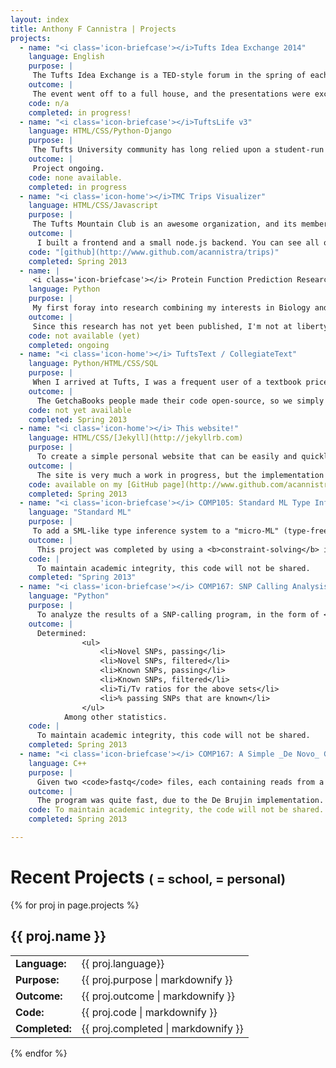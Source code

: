 ```yaml
---
layout: index
title: Anthony F Cannistra | Projects
projects:
  - name: "<i class='icon-briefcase'></i>Tufts Idea Exchange 2014"
    language: English
    purpose: | 
     The Tufts Idea Exchange is a TED-style forum in the spring of each academic year. Each year we invite undergraduates to apply to share their "big idea" with the campus in the form of an 8-minute presentation. We also invite a faculty member and some Tufts alumni/ae to share their experiences as well. As co-President this semester (along with sophomore [Kit McDonnell](https://www.facebook.com/kit.mcdonnell)), I am jointly responsible for leading the TEX team, a group of Tufts undergrads who read the 30-plus student applications, interview some, and select the 6 or 7 student speakers. We then coach those students for a month or so prior to the event to ensure their creative ideas are showcased brilliantly on stage in April. For more information, visit [tuftsideaexchange.com](http://www.tuftsideaexchange.com).
    outcome: |
     The event went off to a full house, and the presentations were exceptional. Read about it in the [Tufts Daily](http://www.tuftsdaily.com/news/view.php/659568/Students-host-annual-Tufts-Idea-Exchange)
    code: n/a
    completed: in progress!
  - name: "<i class='icon-briefcase'></i>TuftsLife v3"
    language: HTML/CSS/Python-Django
    purpose: |
     The Tufts University community has long relied upon a student-run web site known as [TuftsLife](http://www.tuftslife.com), which is a portal for sharing events and classified listings pertinent to Tufts students. The site underwent a recent redesign that left the campus wanting, so myself and Tufts junior Tara Kola have undertaken the task of managing a team of ~10 excited Tufts students in the rebuilding of the site from the ground up. We hope to release TuftsLife v3 in the beginning of Fall 2014.
    outcome: |
     Project ongoing. 
    code: none available.
    completed: in progress
  - name: "<i class='icon-home'></i>TMC Trips Visualizer"
    language: HTML/CSS/Javascript
    purpose: |
     The Tufts Mountain Club is an awesome organization, and its members lead amazing trips all over New England. For my first two years at Tufts, though, the only way to find out what trips were happening was to go onto the [TMC Website](http://www.tuftsmountainclub.org/trips-2) and look at an ugly table. So I decided to do something about it and make a new interface. Unfortunately, due to changes in the API, the site currently needs some refactoring to get it up and running again, but all the code is available on GitHub.
    outcome: |
      I built a frontend and a small node.js backend. You can see all of the code and some documentation on [github](http://www.github.com/acannistra/trips).
    code: "[github](http://www.github.com/acannistra/trips)"
    completed: Spring 2013
  - name: |
     <i class='icon-briefcase'></i> Protein Function Prediction Research
    language: Python
    purpose: |
     My first foray into research combining my interests in Biology and Computer Science, this project is an ongoing attempt to improve the accuracy of computational protein function prediction based on work Tufts University computer science Profs. [Ben Hescott](http://www.cs.tufts.edu/~hescott) and [Lenore Cowen](http://www.cs.tufts.edu/~cowen) have been doing over the past year. Hescott and Cowen have developed a protein-protein interaction network distance metric called the Diffusion State Distance (paper forthcoming, PLOS ONE Fall 2013). The DSD metric has produced good results when operating on networks of *physical* protein-protein interaction data. My charge for the summer, together with Tufts senior Inbar Fried, was to integrate *genetic* protein-protein interaction data. 
    outcome: | 
     Since this research has not yet been published, I'm not at liberty to discuss results. However, they are quite interesting. Look for a potential presentation at [RECOMB 2014](http://www.compbio.cmu.edu/recomb/). 
    code: not available (yet)
    completed: ongoing
  - name: "<i class='icon-home'></i> TuftsText / CollegiateText"
    language: Python/HTML/CSS/SQL
    purpose: |
     When I arrived at Tufts, I was a frequent user of a textbook price comparison service called [GetchaBooks](http://www.getchabooks.com), created by Tufts students. This winter, when the students who created the website decided to take it down, my friend [James](http://www.facebook.com/james.roseman) and I picked up where they left off.
    outcome: |
      The GetchaBooks people made their code open-source, so we simply had to install their Git repo onto a properly-configured server, change some CSS colors, and behold: [TuftsText](http://www.tuftstext.com). The site worked great during the Spring semester, and drove quite a bit of traffic. However, once Tufts changed the software used by the university to manage courses and registration, much of the infrastructure upon which GetchaBooks/TuftsText is based no longer works. So, James and I are working on rebuilding TuftsText from the ground up and are planning on expanding to two other area universities, Bentley and Brandeis. 
    code: not yet available
    completed: Spring 2013
  - name: "<i class='icon-home'></i> This website!"
    language: HTML/CSS/[Jekyll](http://jekyllrb.com)
    purpose: |
      To create a simple personal website that can be easily and quickly updated. I was looking for a nice way to be able to write my site in [markdown](http://daringfireball.net/projects/markdown/).
    outcome: | 
      The site is very much a work in progress, but the implementation is quite enjoyable to work with. My desire for a clean Markdown-based site and a database-free content management system brought me to [GitHub Pages](http://pages.github.com). GitHub runs the markdown through Jekyll, which supports the [Liquid Template Engine](https://github.com/Shopify/liquid/wiki/Liquid-for-Designers), which is small and simple to use. All of the projects on this page, for example, are encoded in [YAML](http://www.yaml.org/spec/1.2/spec.html) format, parsed by Liquid into the tables you see.
    code: available on my [GitHub page](http://www.github.com/acannistra).
    completed: Spring 2013
  - name: "<i class='icon-briefcase'></i> COMP105: Standard ML Type Inference"
    language: "Standard ML"
    purpose: |
     To add a SML-like type inference system to a "micro-ML" (type-free) interpreter
    outcome: |
      This project was completed by using a <b>constraint-solving</b> inference algorithm, where type expressions are distilled into <b>type constraints</b> (similar in style to a CNF boolean solver), and solved.<p>In short, we were able to take a non-typed language and convert it to a strictly typed one via the addition of a type inference system. </p>
    code: |
      To maintain academic integrity, this code will not be shared.
    completed: "Spring 2013"
  - name: "<i class='icon-briefcase'></i> COMP167: SNP Calling Analysis"
    language: "Python"
    purpose: |
      To analyze the results of a SNP-calling program, in the form of <code>.vcf</code> files, and compute statistics about the data. The data were also compared against a database of known SNPs (dbSNP, csomes 18-21) to find "novel" variants.
    outcome: |
      Determined:
      			<ul>
      				<li>Novel SNPs, passing</li>
      				<li>Novel SNPs, filtered</li>
      				<li>Known SNPs, passing</li>
      				<li>Known SNPs, filtered</li>
      				<li>Ti/Tv ratios for the above sets</li>
      				<li>% passing SNPs that are known</li>
      			</ul>
      		Among other statistics.
    code: |
      To maintain academic integrity, this code will not be shared.
    completed: Spring 2013
  - name: "<i class='icon-briefcase'></i> COMP167: A Simple _De Novo_ Genome Assembler"
    language: C++
    purpose: |
      Given two <code>fastq</code> files, each containing reads from a genome fragment, we set out to assemble as much of the original sequence as possible using pairwise overlaps and a <a href="http://en.wikipedia.org/wiki/De_Bruijn_graph">De Brujin</a> <a href="http://www.nature.com/nbt/journal/v29/n11/full/nbt.2023.html">assembly strategy.</a>
    outcome: |
      The program was quite fast, due to the De Brujin implementation. Finding overlapping reads was unnecessary, as the graph ensured read overlap as it was built.
    code: To maintain academic integrity, the code will not be shared.
    completed: Spring 2013

---
```


<h1> Recent Projects  <span style="font-size: 20px">(<i class="icon-briefcase"></i> = school, <i class="icon-home"></i> = personal)</span></h1>

{% for proj in page.projects %}
## {{ proj.name }}
<table>
	<tr>
		<td><b>Language:</b></td>
		<td valign="middle">{{ proj.language}}</td>
	</tr>
	<tr>
		<td><b>Purpose:</b></td>
		<td>{{ proj.purpose | markdownify }}</td>
	</tr>
	<tr>
		<td><b>Outcome:</b></td>
		<td>{{ proj.outcome | markdownify }}</td>
	</tr>
	<tr>
		<td><b>Code:</b></td>
		<td>{{ proj.code | markdownify }}</td>
	</tr>
	<tr>
		<td><b>Completed:</b></td>
		<td>{{ proj.completed | markdownify }}</td>
	</tr>
</table>
{% endfor %} 


